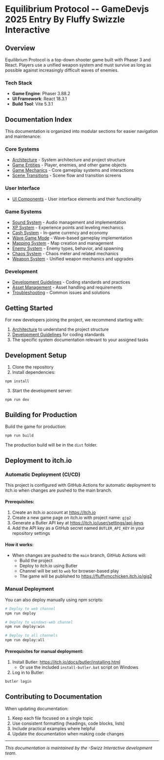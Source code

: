 # Equilibrium Protocol -- GameDevjs 2025 Entry By Fluffy Swizzle Interactive
## Overview

Equilibrium Protocol is a top-down shooter game built with Phaser 3 and React. Players use a unified weapon system and must survive as long as possible against increasingly difficult waves of enemies.

### Tech Stack

- **Game Engine**: Phaser 3.88.2
- **UI Framework**: React 18.3.1
- **Build Tool**: Vite 5.3.1

## Documentation Index

This documentation is organized into modular sections for easier navigation and maintenance:

### Core Systems

- [Architecture](Architecture.md) - System architecture and project structure
- [Game Entities](GameEntities.md) - Player, enemies, and other game objects
- [Game Mechanics](GameMechanics.md) - Core gameplay systems and interactions
- [Scene Transitions](SceneTransitions.md) - Scene flow and transition screens

### User Interface

- [UI Components](UIComponents.md) - User interface elements and their functionality

### Game Systems

- [Sound System](SoundSystem.md) - Audio management and implementation
- [XP System](XPSystem.md) - Experience points and leveling mechanics
- [Cash System](CashSystem.md) - In-game currency and economy
- [Wave Game Mode](WaveGameMode.md) - Wave-based gameplay implementation
- [Mapping System](MappingSystem.md) - Map creation and management
- [Enemy System](EnemySystem.md) - Enemy types, behavior, and spawning
- [Chaos System](ChaosSystem.md) - Chaos meter and related mechanics
- [Weapon System](WeaponSystem.md) - Unified weapon mechanics and upgrades

### Development

- [Development Guidelines](DevelopmentGuidelines.md) - Coding standards and practices
- [Asset Management](AssetManagement.md) - Asset handling and requirements
- [Troubleshooting](Troubleshooting.md) - Common issues and solutions

## Getting Started

For new developers joining the project, we recommend starting with:

1. [Architecture](Architecture.md) to understand the project structure
2. [Development Guidelines](DevelopmentGuidelines.md) for coding standards
3. The specific system documentation relevant to your assigned tasks

## Development Setup

1. Clone the repository
2. Install dependencies:
```bash
npm install
```
3. Start the development server:
```bash
npm run dev
```

## Building for Production

Build the game for production:
```bash
npm run build
```

The production build will be in the `dist` folder.

## Deployment to itch.io

### Automatic Deployment (CI/CD)

This project is configured with GitHub Actions for automatic deployment to itch.io when changes are pushed to the main branch.

#### Prerequisites:

1. Create an itch.io account at https://itch.io
2. Create a new game page on itch.io with project name: `gjg2`
3. Generate a Butler API key at https://itch.io/user/settings/api-keys
4. Add the API key as a GitHub secret named `BUTLER_API_KEY` in your repository settings

#### How it works:

- When changes are pushed to the `main` branch, GitHub Actions will:
  - Build the project
  - Deploy to itch.io using Butler
  - Channel will be set to `web` for browser-based play
  - The game will be published to https://fluffymcchicken.itch.io/gjg2

### Manual Deployment

You can also deploy manually using npm scripts:

```bash
# Deploy to web channel
npm run deploy

# Deploy to windows-web channel
npm run deploy:win

# Deploy to all channels
npm run deploy:all
```

#### Prerequisites for manual deployment:

1. Install Butler: https://itch.io/docs/butler/installing.html
   - Or use the included `install-butler.bat` script on Windows
2. Log in to Butler:
```bash
butler login
```

## Contributing to Documentation

When updating documentation:

1. Keep each file focused on a single topic
2. Use consistent formatting (headings, code blocks, lists)
3. Include practical examples where helpful
4. Update the documentation when making code changes

---

*This documentation is maintained by the -Swizz Interactive development team.*
